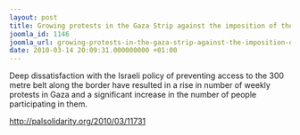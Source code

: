 ```yaml
---
layout: post
title: Growing protests in the Gaza Strip against the imposition of the buffer zone
joomla_id: 1146
joomla_url: growing-protests-in-the-gaza-strip-against-the-imposition-of-the-buffer-zone
date: 2010-03-14 20:09:31.000000000 +01:00
---
```

<p>Deep dissatisfaction with the Israeli policy of preventing access to the 300 metre belt along the border have resulted in a rise in number of weekly protests in Gaza and a significant increase in the number of people participating in them.</p>
<p><a href="http://palsolidarity.org/2010/03/11731">http://palsolidarity.org/2010/03/11731</a></p>
